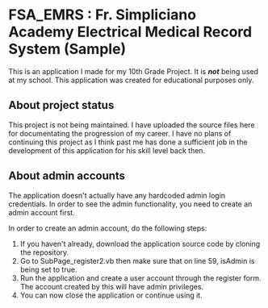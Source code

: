 # FSA_EMRS : Fr. Simpliciano Academy Electrical Medical Record System (Sample)
This is an application I made for my 10th Grade Project. It is ***not*** being used at my school. This application was created for educational purposes only.

## About project status
This project is not being maintained. I have uploaded the source files here for documentating the progression of my career. I have no plans of continuing this project as I think past me has done a sufficient job in the development of this application for his skill level back then. 

## About admin accounts
The application doesn't actually have any hardcoded admin login credentials. In order to see the admin functionality, you need to create an admin account first.

In order to create an admin account, do the following steps:
1. If you haven't already, download the application source code by cloning the repository.
2. Go to SubPage_register2.vb then make sure that on line 59, isAdmin is being set to true.
3. Run the application and create a user account through the register form. The account created by this will have admin privileges.
4. You can now close the application or continue using it.